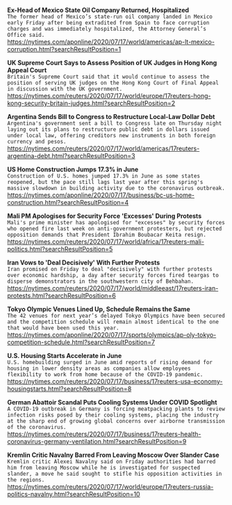 **Ex-Head of Mexico State Oil Company Returned, Hospitalized**\
`The former head of Mexico’s state-run oil company landed in Mexico early Friday after being extradited from Spain to face corruption charges and was immediately hospitalized, the Attorney General’s Office said.`\
https://nytimes.com/aponline/2020/07/17/world/americas/ap-lt-mexico-corruption.html?searchResultPosition=1

**UK Supreme Court Says to Assess Position of UK Judges in Hong Kong Appeal Court**\
`Britain's Supreme Court said that it would continue to assess the position of serving UK judges on the Hong Kong Court of Final Appeal in discussion with the UK government. `\
https://nytimes.com/reuters/2020/07/17/world/europe/17reuters-hong-kong-security-britain-judges.html?searchResultPosition=2

**Argentina Sends Bill to Congress to Restructure Local-Law Dollar Debt**\
`Argentina's government sent a bill to Congress late on Thursday night laying out its plans to restructure public debt in dollars issued under local law, offering creditors new instruments in both foreign currency and pesos.`\
https://nytimes.com/reuters/2020/07/17/world/americas/17reuters-argentina-debt.html?searchResultPosition=3

**US Home Construction Jumps 17.3% in June**\
`Construction of U.S. homes jumped 17.3% in June as some states reopened, but the pace still lags last year after this spring's massive slowdown in building activity due to the coronavirus outbreak. `\
https://nytimes.com/aponline/2020/07/17/business/bc-us-home-construction.html?searchResultPosition=4

**Mali PM Apologises for Security Force 'Excesses' During Protests**\
`Mali's prime minister has apologised for "excesses" by security forces who opened fire last week on anti-government protesters, but rejected opposition demands that President Ibrahim Boubacar Keita resign. `\
https://nytimes.com/reuters/2020/07/17/world/africa/17reuters-mali-politics.html?searchResultPosition=5

**Iran Vows to 'Deal Decisively' With Further Protests**\
`Iran promised on Friday to deal "decisively" with further protests over economic hardship, a day after security forces fired teargas to disperse demonstrators in the southwestern city of Behbahan.`\
https://nytimes.com/reuters/2020/07/17/world/middleeast/17reuters-iran-protests.html?searchResultPosition=6

**Tokyo Olympic Venues Lined Up, Schedule Remains the Same**\
`The 42 venues for next year’s delayed Tokyo Olympics have been secured and the competition schedule will remain almost identical to the one that would have been used this year.`\
https://nytimes.com/aponline/2020/07/17/sports/olympics/ap-oly-tokyo-competition-schedule.html?searchResultPosition=7

**U.S. Housing Starts Accelerate in June**\
`U.S. homebuilding surged in June amid reports of rising demand for housing in lower density areas as companies allow employees flexibility to work from home because of the COVID-19 pandemic.`\
https://nytimes.com/reuters/2020/07/17/business/17reuters-usa-economy-housingstarts.html?searchResultPosition=8

**German Abattoir Scandal Puts Cooling Systems Under COVID Spotlight**\
`A COVID-19 outbreak in Germany is forcing meatpacking plants to review infection risks posed by their cooling systems, placing the industry at the sharp end of growing global concerns over airborne transmission of the coronavirus. `\
https://nytimes.com/reuters/2020/07/17/business/17reuters-health-coronavirus-germany-ventilation.html?searchResultPosition=9

**Kremlin Critic Navalny Barred From Leaving Moscow Over Slander Case**\
`Kremlin critic Alexei Navalny said on Friday authorities had barred him from leaving Moscow while he is investigated for suspected slander, a move he said sought to stifle his opposition activities in the regions.`\
https://nytimes.com/reuters/2020/07/17/world/europe/17reuters-russia-politics-navalny.html?searchResultPosition=10

